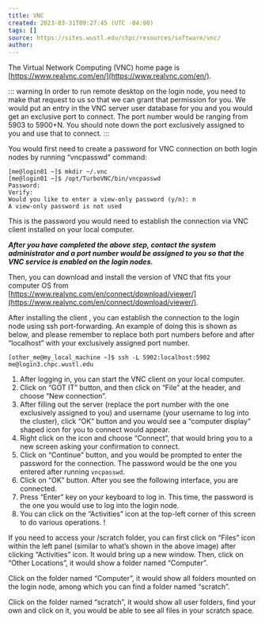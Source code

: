 ```yaml
---
title: VNC
created: 2023-03-31T09:27:45 (UTC -04:00)
tags: []
source: https://sites.wustl.edu/chpc/resources/software/vnc/
author:
---
```


The Virtual Network Computing (VNC) home page is [https://www.realvnc.com/en/](https://www.realvnc.com/en/).

::: warning
In order to run remote desktop on the login node, you need to make that request to us so that we can grant that permission for you. We would put an entry in the VNC server user database for you and you would get an exclusive port to connect. The port number would be ranging from 5903 to 5900+N. You should note down the port exclusively assigned to you and use that to connect.
:::

You would first need to create a password for VNC connection on both login nodes by running “vncpasswd” command:

```
[me@login01 ~]$ mkdir ~/.vnc
[me@login01 ~]$ /opt/TurboVNC/bin/vncpasswd
Password:
Verify:
Would you like to enter a view-only password (y/n): n
A view-only password is not used
```

This is the password you would need to establish the connection via VNC client installed on your local computer.

_**After you have completed the above step, contact the system administrator and a port number would be assigned to you so that the VNC service is enabled on the login nodes.**_

Then, you can download and install the version of VNC that fits your computer OS from [https://www.realvnc.com/en/connect/download/viewer/](https://www.realvnc.com/en/connect/download/viewer/).

After installing the client , you can establish the connection to the login node using ssh port-forwarding. An example of doing this is shown as below, and please remember to replace both port numbers before and after “localhost” with your exclusively assigned port number.

```
[other_me@my_local_machine ~]$ ssh -L 5902:localhost:5902 me@login3.chpc.wustl.edu
```

1. After logging in, you can start the VNC client on your local computer.
2. Click on “GOT IT” button, and then click on “File” at the header, and choose “New connection”.
3. After filling out the server (replace the port number with the one exclusively assigned to you) and username (your username to log into the cluster), click “OK” button and you would see a “computer display” shaped icon for you to connect would appear.
4. Right click on the icon and choose “Connect”, that would bring you to a new screen asking your confirmation to connect.
5. Click on “Continue” button, and you would be prompted to enter the password for the connection. The password would be the one you entered after running `vncpasswd`.
6. Click on “OK” button. After you see the following interface, you are connected.
7. Press “Enter” key on your keyboard to log in. This time, the password is the one you would use to log into the login node.
8. You can click on the “Activities” icon at the top-left corner of this screen to do various operations. !

If you need to access your /scratch folder, you can first click on “Files” icon within the left panel (similar to what’s shown in the above image) after clicking “Activities” icon. It would bring up a new window. Then, click on “Other Locations”, it would show a folder named “Computer”.

Click on the folder named “Computer”, it would show all folders mounted on the login node, among which you can find a folder named “scratch”.

Click on the folder named “scratch”, it would show all user folders, find your own and click on it, you would be able to see all files in your scratch space.
